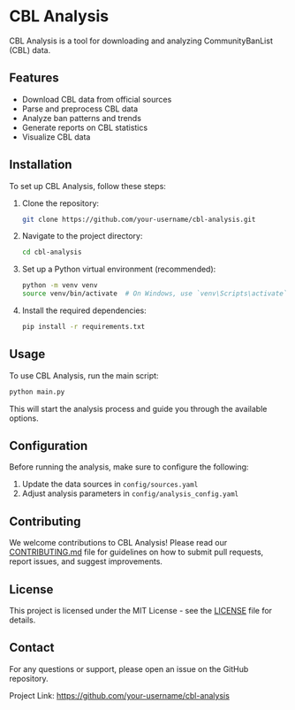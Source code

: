 # CBL Analysis

CBL Analysis is a tool for downloading and analyzing CommunityBanList (CBL) data.

## Features

- Download CBL data from official sources
- Parse and preprocess CBL data
- Analyze ban patterns and trends
- Generate reports on CBL statistics
- Visualize CBL data

## Installation

To set up CBL Analysis, follow these steps:

1. Clone the repository:
   ```bash
   git clone https://github.com/your-username/cbl-analysis.git
   ```

2. Navigate to the project directory:
   ```bash
   cd cbl-analysis
   ```

3. Set up a Python virtual environment (recommended):
   ```bash
   python -m venv venv
   source venv/bin/activate  # On Windows, use `venv\Scripts\activate`
   ```

4. Install the required dependencies:
   ```bash
   pip install -r requirements.txt
   ```

## Usage

To use CBL Analysis, run the main script:

```bash
python main.py
```

This will start the analysis process and guide you through the available options.

## Configuration

Before running the analysis, make sure to configure the following:

1. Update the data sources in `config/sources.yaml`
2. Adjust analysis parameters in `config/analysis_config.yaml`

## Contributing

We welcome contributions to CBL Analysis! Please read our [CONTRIBUTING.md](CONTRIBUTING.md) file for guidelines on how to submit pull requests, report issues, and suggest improvements.

## License

This project is licensed under the MIT License - see the [LICENSE](LICENSE) file for details.

## Contact

For any questions or support, please open an issue on the GitHub repository.

Project Link: https://github.com/your-username/cbl-analysis